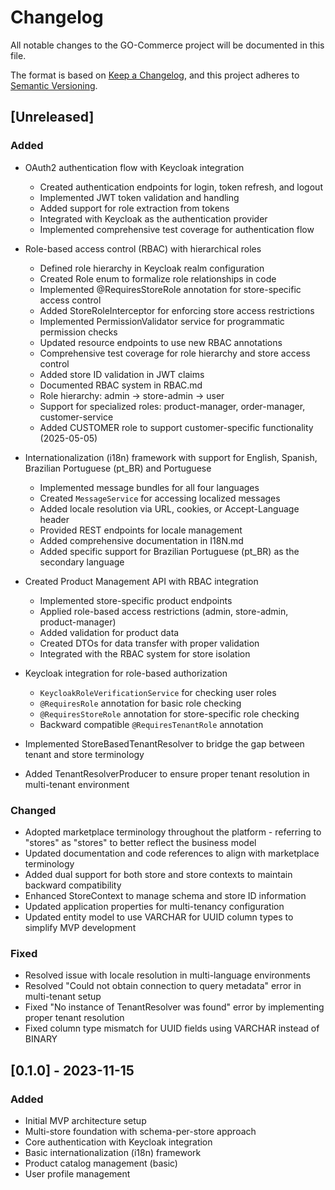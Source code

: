 # Changelog

All notable changes to the GO-Commerce project will be documented in this file.

The format is based on [Keep a Changelog](https://keepachangelog.com/en/1.0.0/),
and this project adheres to [Semantic Versioning](https://semver.org/spec/v2.0.0.html).

## [Unreleased]

### Added
- OAuth2 authentication flow with Keycloak integration
  - Created authentication endpoints for login, token refresh, and logout
  - Implemented JWT token validation and handling
  - Added support for role extraction from tokens
  - Integrated with Keycloak as the authentication provider
  - Implemented comprehensive test coverage for authentication flow

- Role-based access control (RBAC) with hierarchical roles
  - Defined role hierarchy in Keycloak realm configuration
  - Created Role enum to formalize role relationships in code
  - Implemented @RequiresStoreRole annotation for store-specific access control
  - Added StoreRoleInterceptor for enforcing store access restrictions
  - Implemented PermissionValidator service for programmatic permission checks
  - Updated resource endpoints to use new RBAC annotations
  - Comprehensive test coverage for role hierarchy and store access control
  - Added store ID validation in JWT claims
  - Documented RBAC system in RBAC.md
  - Role hierarchy: admin -> store-admin -> user
  - Support for specialized roles: product-manager, order-manager, customer-service
  - Added CUSTOMER role to support customer-specific functionality (2025-05-05)

- Internationalization (i18n) framework with support for English, Spanish, Brazilian Portuguese (pt_BR) and Portuguese
  - Implemented message bundles for all four languages
  - Created `MessageService` for accessing localized messages
  - Added locale resolution via URL, cookies, or Accept-Language header
  - Provided REST endpoints for locale management
  - Added comprehensive documentation in I18N.md
  - Added specific support for Brazilian Portuguese (pt_BR) as the secondary language

- Created Product Management API with RBAC integration
  - Implemented store-specific product endpoints
  - Applied role-based access restrictions (admin, store-admin, product-manager)
  - Added validation for product data
  - Created DTOs for data transfer with proper validation
  - Integrated with the RBAC system for store isolation

- Keycloak integration for role-based authorization
  - `KeycloakRoleVerificationService` for checking user roles
  - `@RequiresRole` annotation for basic role checking
  - `@RequiresStoreRole` annotation for store-specific role checking
  - Backward compatible `@RequiresTenantRole` annotation

- Implemented StoreBasedTenantResolver to bridge the gap between tenant and store terminology
- Added TenantResolverProducer to ensure proper tenant resolution in multi-tenant environment

### Changed
- Adopted marketplace terminology throughout the platform - referring to "stores" as "stores" to better reflect the business model
- Updated documentation and code references to align with marketplace terminology
- Added dual support for both store and store contexts to maintain backward compatibility
- Enhanced StoreContext to manage schema and store ID information
- Updated application properties for multi-tenancy configuration
- Updated entity model to use VARCHAR for UUID column types to simplify MVP development

### Fixed
- Resolved issue with locale resolution in multi-language environments
- Resolved "Could not obtain connection to query metadata" error in multi-tenant setup
- Fixed "No instance of TenantResolver was found" error by implementing proper tenant resolution
- Fixed column type mismatch for UUID fields using VARCHAR instead of BINARY

## [0.1.0] - 2023-11-15

### Added
- Initial MVP architecture setup
- Multi-store foundation with schema-per-store approach
- Core authentication with Keycloak integration
- Basic internationalization (i18n) framework
- Product catalog management (basic)
- User profile management